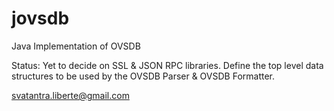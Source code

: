 jovsdb
======

Java Implementation of OVSDB

Status:
   Yet to decide on SSL & JSON RPC libraries.
   Define the top level data structures to be used by the OVSDB Parser & OVSDB Formatter.
   
   
svatantra.liberte@gmail.com
   
   
